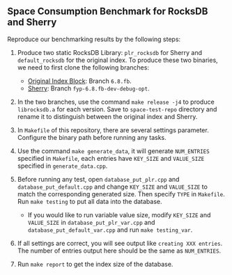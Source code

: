 ## Space Consumption Benchmark for RocksDB and Sherry

Reproduce our benchmarking results by the following steps:

1. Produce two static RocksDB Library: `plr_rocksdb` for Sherry and `default_rocksdb` for the original index. To produce these two binaries, we need to first clone the following branches:
   - [Original Index Block](https://github.com/hkust-comp4981-di2-2023/rocksdb/tree/6.8.fb): Branch `6.8.fb`.
   - [Sherry](https://github.com/hkust-comp4981-di2-2023/rocksdb/tree/fyp-6.8.fb-dev-debug-opt): Branch `fyp-6.8.fb-dev-debug-opt`.

2. In the two branches, use the command `make release -j4` to produce `librocksdb.a` for each version. Save to `space-test-repo` directory and rename it to distinguish between the original index and Sherry.

3. In `Makefile` of this repository, there are several settings parameter. Configure the binary path before running any tasks.

4. Use the command `make generate_data`, it will generate `NUM_ENTRIES` specified in `Makefile`, each entries have `KEY_SIZE` and `VALUE_SIZE` specified in `generate_data.cpp`.

5. Before running any test, open `database_put_plr.cpp` and `database_put_default.cpp` and change `KEY_SIZE` and `VALUE_SIZE` to match the corresponding generated size. Then specify `TYPE` in `Makefile`. Run `make testing` to put all data into the database.
   - If you would like to run variable value size, modify `KEY_SIZE` and `VALUE_SIZE` in `database_put_plr_var.cpp` and `database_put_default_var.cpp` and run `make testing_var`.

6. If all settings are correct, you will see output like `creating XXX entries`. The number of entries output here should be the same as `NUM_ENTRIES`.

7. Run `make report` to get the index size of the database.
